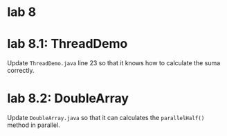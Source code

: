 # lab 8

# lab 8.1: ThreadDemo

Update `ThreadDemo.java` line 23 so that it knows how to calculate the suma correctly.

# lab 8.2: DoubleArray

Update `DoubleArray.java` so that it can calculates the `parallelHalf()` method in parallel.

